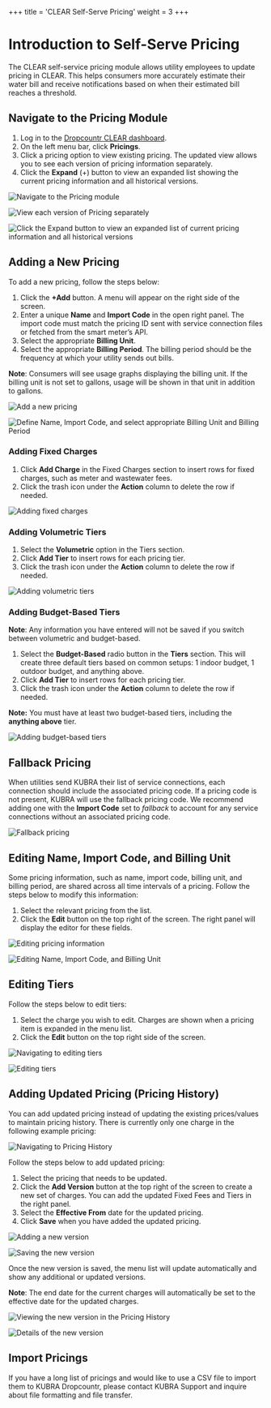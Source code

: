 +++
title = 'CLEAR Self-Serve Pricing'
weight = 3
+++

# Introduction to Self-Serve Pricing

The CLEAR self-service pricing module allows utility employees to update pricing in CLEAR. This helps consumers more accurately estimate their water bill and receive notifications based on when their estimated bill reaches a threshold.

## Navigate to the Pricing Module

1. Log in to the [Dropcountr CLEAR dashboard](https://dropcountr.com/clear).
2. On the left menu bar, click **Pricings**. 
3. Click a pricing option to view existing pricing. The updated view allows you to see each version of pricing information separately. 
4. Click the **Expand** (+) button to view an expanded list showing the current pricing information and all historical versions.

![Navigate to the Pricing module](/images/pricing-navigation-1.png)

![View each version of Pricing separately](/images/pricing-navigation-2.png)

![Click the Expand button to view an expanded list of current pricing information and all historical versions](/images/pricing-navigation-3.png)

## Adding a New Pricing

To add a new pricing, follow the steps below:

1. Click the **\+Add** button. A menu will appear on the right side of the screen.
2. Enter a unique **Name** and **Import Code** in the open right panel. The import code must match the pricing ID  sent with service connection files or fetched from the smart meter’s API.
3. Select the appropriate **Billing Unit**.
4. Select the appropriate **Billing Period**. The billing period should be the frequency at which your utility sends out bills. 

**Note**: Consumers will see usage graphs displaying the billing unit. If the billing unit is not set to gallons, usage will be shown in that unit in addition to gallons.

![Add a new pricing](/images/add-new-pricing-1.png)

![Define Name, Import Code, and select appropriate Billing Unit and Billing Period](/images/add-new-pricing-2.png)

### Adding Fixed Charges

1. Click **Add Charge** in the Fixed Charges section to insert rows for fixed charges, such as meter and wastewater fees.
2. Click the trash icon under the **Action** column to delete the row if needed.

![Adding fixed charges](/images/add-fixed-charges.png)

### Adding Volumetric Tiers

1. Select the **Volumetric** option in the Tiers section.  
2. Click **Add Tier** to insert rows for each pricing tier.  
3. Click the trash icon under the **Action** column to delete the row if needed.

![Adding volumetric tiers](/images/add-volumetric-tiers.png)

### Adding Budget-Based Tiers

**Note**: Any information you have entered will not be saved if you switch between volumetric and budget-based.

1. Select the **Budget-Based** radio button in the **Tiers** section. This will create three default tiers based on common setups: 1 indoor budget, 1 outdoor budget, and anything above.  
2. Click **Add Tier** to insert rows for each pricing tier.  
3. Click the trash icon under the **Action** column to delete the row if needed.

**Note:** You must have at least two budget-based tiers, including the **anything above** tier.

![Adding budget-based tiers](/images/add-budget-based-tiers.png)

## Fallback Pricing

When utilities send KUBRA their list of service connections, each connection should include the associated pricing code. If a pricing code is not present, KUBRA will use the fallback pricing code. We recommend adding one with the **Import Code** set to _fallback_ to account for any service connections without an associated pricing code.

![Fallback pricing](/images/fallback-pricing.png)

## Editing Name, Import Code, and Billing Unit

Some pricing information, such as name, import code, billing unit, and billing period, are shared across all time intervals of a pricing. Follow the steps below to modify this information:

1. Select the relevant pricing from the list.  
2. Click the **Edit** button on the top right of the screen. The right panel will display the editor for these fields.

![Editing pricing information](/images/edit-pricing-1.png)

![Editing Name, Import Code, and Billing Unit](/images/edit-pricing-2.png)

## Editing Tiers

Follow the steps below to edit tiers:

1. Select the charge you wish to edit. Charges are shown when a pricing item is expanded in the menu list.   
2. Click the **Edit** button on the top right side of the screen.

![Navigating to editing tiers](/images/edit-tiers-1.png)

![Editing tiers](/images/edit-tiers-2.png)

## Adding Updated Pricing (Pricing History)

You can add updated pricing instead of updating the existing prices/values to maintain pricing history. There is currently only one charge in the following example pricing:

![Navigating to Pricing History](/images/add-updated-pricing-1.png)

Follow the steps below to add updated pricing:

1. Select the pricing that needs to be updated.  
2. Click the **Add Version** button at the top right of the screen to create a new set of charges. You can add the updated Fixed Fees and Tiers in the right panel.   
3. Select the **Effective From** date for the updated pricing.  
4. Click **Save** when you have added the updated pricing.

![Adding a new version](/images/add-updated-pricing-2.png)

![Saving the new version](/images/add-updated-pricing-3.png)

Once the new version is saved, the menu list will update automatically and show any additional or updated versions.

**Note**: The end date for the current charges will automatically be set to the effective date for the updated charges.

![Viewing the new version in the Pricing History](/images/add-updated-pricing-4.png)

![Details of the new version](/images/add-updated-pricing-5.png)

## Import Pricings

If you have a long list of pricings and would like to use a CSV file to import them to KUBRA Dropcountr, please contact KUBRA Support and inquire about file formatting and file transfer.
